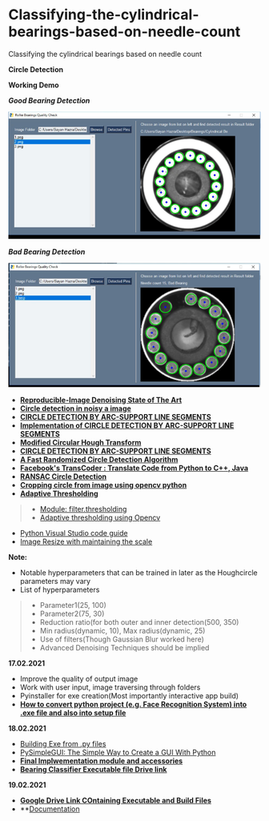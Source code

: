# Classifying-the-cylindrical-bearings-based-on-needle-count
Classifying the cylindrical bearings based on needle count

**Circle Detection**

****Working Demo****

***Good Bearing Detection***

![img1](https://github.com/sayan0506/Classifying-the-cylindrical-bearings-based-on-needle-count/blob/main/Images/Good_demo.PNG)

***Bad Bearing Detection***

![img2](https://github.com/sayan0506/Classifying-the-cylindrical-bearings-based-on-needle-count/blob/main/Images/Bad_demo.PNG)

* **[Reproducible-Image Denoising State of The Art](https://github.com/wenbihan/reproducible-image-denoising-state-of-the-art)**
* **[Circle detection in noisy a image](https://stackoverflow.com/questions/59014406/circle-detection-in-noisy-a-image)**
* **[CIRCLE DETECTION BY ARC-SUPPORT LINE SEGMENTS](https://alanlusun.github.io/files/ICIP%202017-Circle%20detection.pdf)**
* **[Implementation of CIRCLE DETECTION BY ARC-SUPPORT LINE SEGMENTS](https://github.com/AlanLuSun/Circle-detection)**
* **[Modified Circular Hough Transform](https://github.com/sayan0506/Classifying-the-cylindrical-bearings-based-on-needle-count/blob/main/IJCCI_ECTA_Djekoune_FullPaper.pdf)**
* **[CIRCLE DETECTION BY ARC-SUPPORT LINE SEGMENTS](https://github.com/sayan0506/Classifying-the-cylindrical-bearings-based-on-needle-count/blob/main/ICIP%202017-Circle%20detection.pdf)**
* **[A Fast Randomized Circle Detection Algorithm](https://github.com/sayan0506/Classifying-the-cylindrical-bearings-based-on-needle-count/blob/main/jia2011.pdf)**
* **[Facebook's TransCoder : Translate Code from Python to C++, Java](https://www.youtube.com/watch?v=1VHtP5FV0kM)**
* **[RANSAC Circle Detection](https://github.com/balcilar/Circle-Aerodrome-Detection)**
* **[Cropping circle from image using opencv python](https://stackoverflow.com/questions/36911877/cropping-circle-from-image-using-opencv-python)**
* **[Adaptive Thresholding](https://scikit-image.org/docs/0.12.x/auto_examples/segmentation/plot_threshold_adaptive.html)**
> * [Module: filter.thresholding](https://scikit-image.org/docs/0.8.0/api/skimage.filter.thresholding.html#skimage.filter.thresholding.threshold_adaptive)
> * [Adaptive thresholding using Opencv](https://opencv-python-tutroals.readthedocs.io/en/latest/py_tutorials/py_imgproc/py_thresholding/py_thresholding.html)
* [Python Visual Studio code guide](https://code.visualstudio.com/docs/python/jupyter-support)
* [Image Resize with maintaining the scale](https://www.tutorialkart.com/opencv/python/opencv-python-resize-image/)

**Note:**

* Notable hyperparameters that can be trained in later as the Houghcircle parameters may vary
* List of hyperparameters
> * Parameter1(25, 100)
> * Parameter2(75, 30)
> * Reduction ratio(for both outer and inner detection(500, 350)
> * Min radius(dynamic, 10), Max radius(dynamic, 25)
> * Use of filters(Though Gaussian Blur worked here)
> * Advanced Denoising Techniques should be implied

**17.02.2021**

* Improve the quality of output image
* Work with user input, image traversing through folders
* Pyinstaller for exe creation(Most importantly interactive app build)
* **[How to convert python project (e.g. Face Recognition System) into .exe file and also into setup file](https://www.youtube.com/watch?v=D6jXMw7STUQhttps://www.youtube.com/watch?v=D6jXMw7STUQ)**

**18.02.2021**

* [Building Exe from .py files](https://datatofish.com/executable-pyinstaller/)
* [PySimpleGUI: The Simple Way to Create a GUI With Python](https://realpython.com/pysimplegui-python/)
* **[Final Implwementation module and accessories](https://github.com/sayan0506/Classifying-the-cylindrical-bearings-based-on-needle-count/tree/main/Bearings_quality_check)**
* **[Bearing Classifier Executable file Drive link](https://drive.google.com/file/d/1lJGVChk16bie_PJIPpq_Xx3vAUNKm_kq/view?usp=sharing)**

**19.02.2021**
* **[Google Drive Link COntaining Executable and Build Files](https://drive.google.com/drive/folders/1u7escWsKvI_Pp66e5tcPkcjFLZNmd-Ny?usp=sharing)**
* **[Documentation](https://github.com/sayan0506/Classifying-the-cylindrical-bearings-based-on-needle-count/blob/main/Cylindrical%20Bearings%20Classification%20Solution.pdf)
